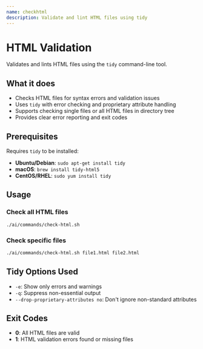 ```yaml
---
name: checkhtml
description: Validate and lint HTML files using tidy
---
```


# HTML Validation

Validates and lints HTML files using the `tidy` command-line tool.

## What it does

- Checks HTML files for syntax errors and validation issues
- Uses `tidy` with error checking and proprietary attribute handling
- Supports checking single files or all HTML files in directory tree
- Provides clear error reporting and exit codes

## Prerequisites

Requires `tidy` to be installed:
- **Ubuntu/Debian**: `sudo apt-get install tidy`
- **macOS**: `brew install tidy-html5` 
- **CentOS/RHEL**: `sudo yum install tidy`

## Usage

### Check all HTML files
```bash
./ai/commands/check-html.sh
```

### Check specific files
```bash
./ai/commands/check-html.sh file1.html file2.html
```

## Tidy Options Used

- `-e`: Show only errors and warnings
- `-q`: Suppress non-essential output  
- `--drop-proprietary-attributes no`: Don't ignore non-standard attributes

## Exit Codes

- **0**: All HTML files are valid
- **1**: HTML validation errors found or missing files